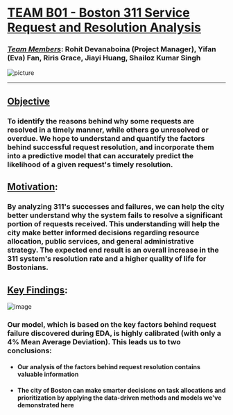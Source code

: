  # **<u>TEAM B01 - Boston 311 Service Request and Resolution Analysis</u>**
### **<u>*Team Members*</u>:** Rohit Devanaboina (Project Manager), Yifan (Eva) Fan, Riris Grace, Jiayi Huang, Shailoz Kumar Singh
![picture](https://www.thedataschool.com.au/wp-content/uploads/2022/01/Featured-picture-1080x265.png)

---



## **<u>Objective</u>**
### To identify the reasons behind why some requests are resolved in a timely manner, while others go unresolved or overdue. We hope to understand and quantify the factors behind successful request resolution, and incorporate them into a predictive model that can accurately predict the likelihood of a given request's timely resolution.

## **<u>Motivation</u>**:  

### By analyzing 311's successes and failures, we can help the city better understand why the system fails to resolve a significant portion of requests received. This understanding will help the city make better informed decisions regarding resource allocation, public services, and general administrative strategy. The expected end result is an overall increase in the 311 system's **resolution rate** and a higher quality of life for Bostonians.

## **<u>Key Findings</u>**:  

![image](https://github.com/d-roho/311_Request_Analysis/assets/52367637/efb6dcfd-5a0e-4c40-bacf-a4d4cffa4534)


### Our model, which is based on the key factors behind request failure discovered during EDA, is highly calibrated (with only a 4% Mean Average Deviation). This leads us to two conclusions:

* #### Our analysis of the factors behind request resolution contains valuable information
* #### The city of Boston can make smarter decisions on task allocations and prioritization by applying the data-driven methods and models we've demonstrated here 








